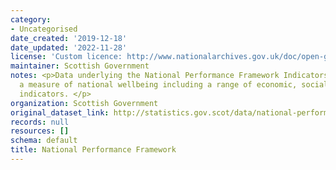 ```yaml
---
category:
- Uncategorised
date_created: '2019-12-18'
date_updated: '2022-11-28'
license: 'Custom licence: http://www.nationalarchives.gov.uk/doc/open-government-licence/version/3/'
maintainer: Scottish Government
notes: <p>Data underlying the National Performance Framework Indicators. These give
  a measure of national wellbeing including a range of economic, social and environmental
  indicators. </p>
organization: Scottish Government
original_dataset_link: http://statistics.gov.scot/data/national-performance-framework
records: null
resources: []
schema: default
title: National Performance Framework
---
```


